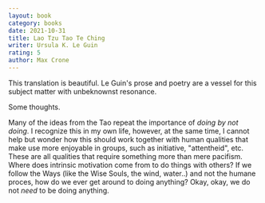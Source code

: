 ```yaml
---
layout: book
category: books
date: 2021-10-31
title: Lao Tzu Tao Te Ching
writer: Ursula K. Le Guin
rating: 5
author: Max Crone
---
```


This translation is beautiful. Le Guin's prose and poetry are a vessel for this subject matter with unbeknownst resonance.

Some thoughts.

Many of the ideas from the Tao repeat the importance of *doing by not doing*. I recognize this in my own life, however, at the same time, I cannot help but wonder how this should work together with human qualities that make use more enjoyable in groups, such as initiative, "attentheid", etc. These are all qualities that require something more than mere pacifism. Where does intrinsic motivation come from to do things with others? If we follow the Ways (like the Wise Souls, the wind, water..) and not the humane proces, how do we ever get around to doing anything? Okay, okay, we do not *need* to be doing anything.


